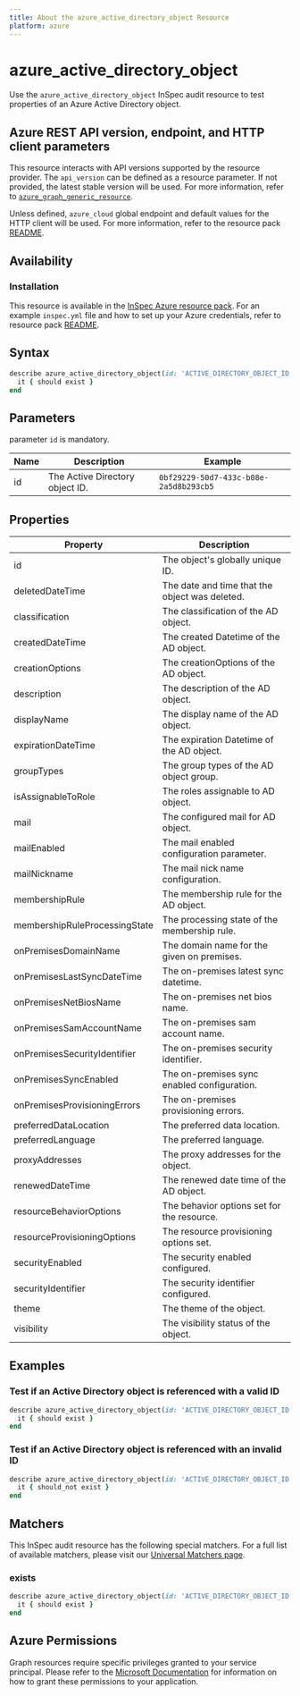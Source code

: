 ```yaml
---
title: About the azure_active_directory_object Resource
platform: azure
---
```


# azure_active_directory_object

Use the `azure_active_directory_object` InSpec audit resource to test properties of an Azure Active Directory object.

## Azure REST API version, endpoint, and HTTP client parameters

This resource interacts with API versions supported by the resource provider.
The `api_version` can be defined as a resource parameter.
If not provided, the latest stable version will be used.
For more information, refer to [`azure_graph_generic_resource`](azure_graph_generic_resource.md).

Unless defined, `azure_cloud` global endpoint and default values for the HTTP client will be used.
For more information, refer to the resource pack [README](../../README.md).

## Availability

### Installation

This resource is available in the [InSpec Azure resource pack](https://github.com/inspec/inspec-azure).
For an example `inspec.yml` file and how to set up your Azure credentials, refer to resource pack [README](../../README.md#Service-Principal).

## Syntax
```ruby
describe azure_active_directory_object(id: 'ACTIVE_DIRECTORY_OBJECT_ID') do
  it { should exist }
end
```
## Parameters

parameter `id` is mandatory.

| Name               | Description                      | Example |
|--------------------|----------------------------------|---------|
| id                 | The Active Directory object ID.  | `0bf29229-50d7-433c-b08e-2a5d8b293cb5` |

## Properties

| Property                      | Description                                |
|-------------------------------|--------------------------------------------|
| id                            | The object's globally unique ID.           |
| deletedDateTime               | The date and time that the object was deleted.          |
| classification                | The classification of the AD object.            |
| createdDateTime               | The created Datetime of the AD object.          |
| creationOptions               | The creationOptions of the AD object.           |
| description                   | The description of the AD object.               |
| displayName                   | The display name of the AD object.              |
| expirationDateTime            | The expiration Datetime of the AD object.       |
| groupTypes                    | The group types of the AD object group.         |
| isAssignableToRole            | The roles assignable to AD object.              |
| mail                          | The configured mail for AD object.              |
| mailEnabled                   | The mail enabled configuration parameter.       |
| mailNickname                  | The mail nick name configuration.               |
| membershipRule                | The membership rule for the AD object.          |
| membershipRuleProcessingState | The processing state of the membership rule.    |
| onPremisesDomainName          | The domain name for the given on premises.      |
| onPremisesLastSyncDateTime    | The on-premises latest sync datetime.           |
| onPremisesNetBiosName         | The on-premises net bios name.                  |
| onPremisesSamAccountName      | The on-premises sam account name.               |
| onPremisesSecurityIdentifier  | The on-premises security identifier.            |
| onPremisesSyncEnabled         | The on-premises sync enabled configuration.     |
| onPremisesProvisioningErrors  | The on-premises provisioning errors.            |
| preferredDataLocation         | The preferred data location.                    |
| preferredLanguage             | The preferred language.                         |
| proxyAddresses                | The proxy addresses for the object.             |
| renewedDateTime               | The renewed date time of the AD object.         |
| resourceBehaviorOptions       | The behavior options set for the resource.      |
| resourceProvisioningOptions   | The resource provisioning options set.          |
| securityEnabled               | The security enabled configured.                |
| securityIdentifier            | The security identifier configured.             |
| theme                         | The theme of the object.                        |
| visibility                    | The visibility status of the object.            |

## Examples

### Test if an Active Directory object is referenced with a valid ID

```ruby
describe azure_active_directory_object(id: 'ACTIVE_DIRECTORY_OBJECT_ID') do
  it { should exist }
end
```

### Test if an Active Directory object is referenced with an invalid ID

```ruby
describe azure_active_directory_object(id: 'ACTIVE_DIRECTORY_OBJECT_ID') do
  it { should_not exist }
end
```

## Matchers

This InSpec audit resource has the following special matchers. For a full list of available matchers, please visit our [Universal Matchers page](https://www.inspec.io/docs/reference/matchers/).

### exists

```ruby
describe azure_active_directory_object(id: 'ACTIVE_DIRECTORY_OBJECT_ID') do
  it { should exist }
end
```

## Azure Permissions

Graph resources require specific privileges granted to your service principal.
Please refer to the [Microsoft Documentation](https://docs.microsoft.com/en-us/azure/active-directory/develop/active-directory-integrating-applications#updating-an-application) for information on how to grant these permissions to your application.